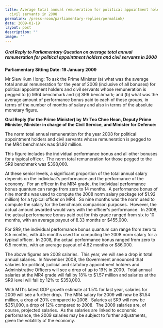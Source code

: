 ```yaml
---
title: Average total annual remuneration for political appointment holders and
  civil servants in 2008
permalink: /press-room/parliamentary-replies/permalink/
date: 2009-01-19
layout: post
description: ""
image: ""
---
```

##### Oral Reply to Parliamentary Question on average total annual remuneration for political appointment holders and civil servants in 2008

**Parliamentary Sitting Date: 19 January 2009**

Mr Siew Kum Hong: To ask the Prime Minister (a) what was the average total annual remuneration for the year of 2008 (inclusive of all bonuses) for political appointment holders and civil servants whose remuneration is pegged to (i) MR4 benchmark and (ii) SR9 benchmark; and (b) what was the average amount of performance bonus paid to each of these groups, in terms of the number of months of salary and also in terms of the absolute monetary figure.

**Oral Reply (for the Prime Minister) by** **Mr Teo Chee Hean, Deputy Prime Minister, Minister in charge of the Civil Service, and Minister for Defence:**

The norm total annual remuneration for the year 2008 for political appointment holders and civil servants whose remuneration is pegged to the MR4 benchmark was $1.92 million.

This figure includes the individual performance bonus and all other bonuses for a typical officer.  The norm total remuneration for those pegged to the SR9 benchmark was $398,000.

At these senior levels, a significant proportion of the total annual salary depends on the individual's performance and the performance of the economy.  For an officer in the MR4 grade, the individual performance bonus quantum can range from zero to 14 months.  A performance bonus of nine months was used to compute the 2008 norm salary package (of $1.92 million) for a typical officer on MR4.  So nine months was the norm used to compute the salary for the benchmark comparison purposes.  However, the actual amount awarded would vary with the officer's performance.  In 2008, the actual performance bonus paid out for this grade ranged from six to 10 months, with an average payout of 8.33 months or $455,000.

For SR9, the individual performance bonus quantum can range from zero to 8.5 months, with 4.5 months used for computing the 2008 norm salary for a typical officer.  In 2008, the actual performance bonus ranged from zero to 6.5 months, with an average payout of 4.82 months or $86,000.

The above figures are 2008 salaries.  This year, we will see a drop in total annual salaries.  In November 2008, the Government announced that salaries for political, judicial and statutory appointment holders and Administrative Officers will see a drop of up to 19% in 2009.  Total annual salaries at the MR4 grade will fall by 18% to $1.57 million and salaries at the SR9 level will fall by 12% to $353,000.

With MTI's latest GDP growth estimate at 1.5% for last year, salaries for 2009 will see a further drop.  The MR4 salary for 2009 will now be $1.54 million, a drop of 20% compared to 2008.  Salaries at SR9 will now be $351,000, a drop of 12% compared to 2008.  The 2009 salaries are, of course, projected salaries.  As the salaries are linked to economic performance, the 2009 salaries may be subject to further adjustments, given the volatility of the economy.